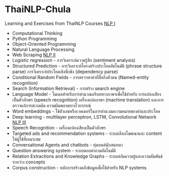 # ThaiNLP-Chula
Learning and Exercises from ThaiNLP Courses
[NLP I](https://attapol.github.io/programming/)
- Computational Thinking
- Python Programming
- Object-Oriented Programming
- Natural Language Processing
- Web Scraping
[NLP II](https://attapol.github.io/compling/)
- Logistic regression - การวิเคราะห์ความรู้สึก (sentiment analysis)
- Structured Prediction - การวิเคราะห์โครงสร้างประโยคอัตโนมัติ (phrase structure parse) การวิเคราะห์ประโยคเชิงพึ่งพิง (dependency parse)
- Conditional Random Fields - การตรวจหาคำที่สื่อถึงตัวตน (Named-entity recognition)
- Search (Information Retrieval) - การสร้าง search engine
- Language Model - โมเดลสำหรับการคำนวณบริบททางภาษาเพื่อใช้สำหรับ การแปลงเสียงเป็นตัวอักษร (speech recognition) เครื่องแปลภาษา (machine translation) และการตรวจแก้การสะกดผิด ความผิดพลาดทางไวยากรณ์
- Word embeddings - ใช้ตัวเลขหรือเวคเตอร์ในการคำนวณความหมายของคำและประโยค
- Deep learning - multilayer perceptron, LSTM, Convolutional Network
[NLP III]()
- Speech Recognition - เครื่องแปลงเสียงเป็นตัวอักษร
- Targeted ads and recommendation systems - ระบบเลือกโฆษณาและ content ให้ผู้ใช้ที่เหมาะสม
- Conversational Agents and chatbots - หุ่นยนต์นักสนทนา
- Question answering system - ระบบตอบคำถามอัตโนมัติ
- Relation Extractions and Knowledge Graphs - ระบบสกัดความรู้และความสัมพันธ์ระหว่าง concepts
- Corpus construction - หลักการสร้างคลังข้อมูลเพื่อใช้สำหรับ NLP systems
